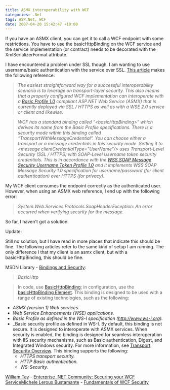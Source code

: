 ```yaml
---
title: ASMX interoperability with WCF
categories: .Net
tags: ASP.Net, WCF
date: 2007-04-20 15:42:47 +10:00
---
```


If you have an ASMX client, you can get it to call a WCF endpoint with some restrictions. You have to use the basicHttpBinding on the WCF service and the service implementation (or contract) needs to be decorated with the XmlSerializerFormat attribute.

I have encountered a problem under SSL though. I am wanting to use username/basic authentication with the service over SSL. [This article][0] makes the following reference:

> _The easiest straightforward way for a successful interoperability scenario is to leverage on transport-layer security. This also means that a properly configured WCF implementation can interoperate with a [Basic Profile 1.0][1] compliant ASP.NET Web Service (ASMX) that is currently deployed via SSL / HTTPS as well as with a WSE 2.0 service or client and likewise._

> _WCF has a standard binding called “&lt;basicHttpBinding&gt;” which derives its name from the Basic Profile specifications. There is a security mode within this binding called “TransportWithMessageCredential”. You can choose either a transport or a message credentials in this security mode. Setting it to &lt;message clientCredentialType="UserName"/&gt; uses Transport-Level Security (SSL / HTTPS) with SOAP-Level Username token security credentials. This is in accordance with the [WSS SOAP Message Security Username Token Profile 1.0][2]  and it implements WSS SOAP Message Security 1.0 specification for username/password (for client authentication) over HTTPS (for privacy)._

<!--more-->

My WCF client consumes the endpoint correctly as the authenticated user. However, when using an ASMX web reference, I end up with the following error:

> _System.Web.Services.Protocols.SoapHeaderException: An error occurred when verifying security for the message._

So far, I haven't got a solution.

Update:

Still no solution, but I have read in more places that indicate this should be fine. The following articles refer to the same kind of setup I am running. The only difference I that my client is an asmx client, but with a basicHttpBinding, this should be fine.

MSDN Library - [Bindings and Security][3]:

> _BasicHttp_

> In code, use [BasicHttpBinding][4]; in configuration, use the [basicHttpBinding Element][5]. This binding is designed to be used with a range of existing technologies, such as the following: 

* _ASMX (version 1) Web services._
* _Web Service Enhancements (WSE) applications._
* _Basic Profile as defined in the WS-I specification (http://www.ws-i.org)._
* _Basic security profile as defined in WS-I. By default, this binding is not secure. It is designed to interoperate with ASMX services. When security is enabled, the binding is designed for seamless interoperation with IIS security mechanisms, such as Basic authentication, Digest, and Integrated Windows security. For more information, see [Transport Security Overview][6]. This binding supports the following: 
  * _HTTPS transport security._
  * _HTTP Basic authentication._
  * _WS-Security._

[William Tay][7] - [Enterprise .NET Community: Securing your WCF Service][8][Michele Leroux Bustamante][9] - [Fundamentals of WCF Security][10]

[0]: http://wcf.netfx3.com/content/WindowsCommunicationFoundationWCFInteroperabilityandMigrationwithWSE20.aspx
[1]: http://www.ws-i.org/Profiles/BasicProfile-1.0-2004-04-16.html
[2]: http://docs.oasis-open.org/wss/2004/01/oasis-200401-wss-username-token-profile-1.0.pdf
[3]: http://msdn2.microsoft.com/en-us/library/ms731172.aspx
[4]: http://msdn2.microsoft.com/system.servicemodel.basichttpbinding.aspx
[5]: http://msdn2.microsoft.com/ms731361.aspx
[6]: http://msdn2.microsoft.com/ms729700.aspx
[7]: http://www.softwaremaker.net/blog/
[8]: http://www.theserverside.net/tt/articles/showarticle.tss?id=SecuringWCFService
[9]: http://www.dasblonde.net/
[10]: http://www.code-magazine.com/articleprint.aspx?quickid=0611051
